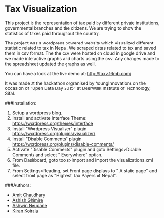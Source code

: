 # Tax Visualization
 This project is the representation of tax paid by different private institutions, governmental branches and the citizens. We are trying to show the statistics of taxes paid throughout the country. 
 
 The project was a wordpress powered website which visualized different statistic related to tax in Nepal. We scraped datas related to tax and saved them in csv format. The the csv were hosted on cloud in google drive and we made interactive graphs and charts using the csv. Any changes made to the spreadsheet updated the graphs as well. 

You can have a look at the live demo at: http://taxv.16mb.com/

It was made at the hackathon orgranised by YoungInnovations on the occasion of "Open Data Day 2015" at DeerWalk Institute of Technology, Sifal.

###Installation:

1. Setup a wordpress blog.
2. Install and activate Interface Theme: https://wordpress.org/themes/interface
3. Install "Wordpress Visualizer" plugin https://wordpress.org/plugins/visualizer/
4. Install "Disable Comments" plugin https://wordpress.org/plugins/disable-comments/
5. Activate "Disable Comments" plugin and goto Settings>Disable Comments and select " Everywhere" option.
6. From Dashboard, goto tools>import and import the visualizations.xml file.
7. From Settings>Reading, set Front page displays to " A static page" and select front page as "Highest Tax Payers of Nepal".

###Authors:
* [Amit Chaudhary](https://github.com/studenton)
* [Ashish Ghimire](https://github.com/deAshish)
* [Ashwin Neupane](https://github.com/Ashwin101)
* [Kiran Koirala](https://github.com/koiralakiran1)
